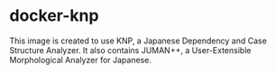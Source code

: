 # docker-knp

This image is created to use KNP, a Japanese Dependency and Case Structure Analyzer.
It also contains JUMAN++, a User-Extensible Morphological Analyzer for Japanese.
